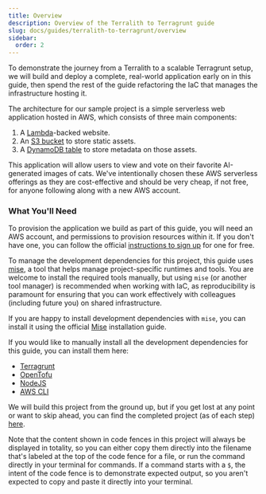 ```yaml
---
title: Overview
description: Overview of the Terralith to Terragrunt guide
slug: docs/guides/terralith-to-terragrunt/overview
sidebar:
  order: 2
---
```


To demonstrate the journey from a Terralith to a scalable Terragrunt setup, we will build and deploy a complete, real-world application early on in this guide, then spend the rest of the guide refactoring the IaC that manages the infrastructure hosting it.

The architecture for our sample project is a simple serverless web application hosted in AWS, which consists of three main components:

1. A [Lambda](https://aws.amazon.com/lambda/)-backed website.
2. An [S3 bucket](https://aws.amazon.com/s3/) to store static assets.
3. A [DynamoDB table](https://aws.amazon.com/dynamodb/) to store metadata on those assets.

This application will allow users to view and vote on their favorite AI-generated images of cats. We've intentionally chosen these AWS serverless offerings as they are cost-effective and should be very cheap, if not free, for anyone following along with a new AWS account.

### What You'll Need

To provision the application we build as part of this guide, you will need an AWS account, and permissions to provision resources within it. If you don't have one, you can follow the official [instructions to sign up](https://signin.aws.amazon.com/signup?request_type=register) for one for free.

To manage the development dependencies for this project, this guide uses [mise](https://mise.jdx.dev/), a tool that helps manage project-specific runtimes and tools. You are welcome to install the required tools manually, but using `mise` (or another tool manager) is recommended when working with IaC, as reproducibility is paramount for ensuring that you can work effectively with colleagues (including future you) on shared infrastructure.

If you are happy to install development dependencies with `mise`, you can install it using the official [Mise](https://mise.jdx.dev/getting-started.html) installation guide.

If you would like to manually install all the development dependencies for this guide, you can install them here:

- [Terragrunt](https://terragrunt.gruntwork.io/docs/getting-started/install/)
- [OpenTofu](https://opentofu.org/docs/intro/install/)
- [NodeJS](https://nodejs.org/en/download)
- [AWS CLI](https://docs.aws.amazon.com/cli/latest/userguide/getting-started-install.html)

We will build this project from the ground up, but if you get lost at any point or want to skip ahead, you can find the completed project (as of each step) [here](https://github.com/gruntwork-io-team/terralith-to-terragrunt-blog-demo).

Note that the content shown in code fences in this project will always be displayed in totality, so you can either copy them directly into the filename that's labeled at the top of the code fence for a file, or run the command directly in your terminal for commands. If a command starts with a `$`, the intent of the code fence is to demonstrate expected output, so you aren't expected to copy and paste it directly into your terminal.
